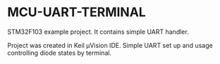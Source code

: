 # MCU-UART-TERMINAL
STM32F103 example project. It contains simple UART handler.

Project was created in Keil µVision IDE. Simple UART set up and usage controlling diode states by terminal.
